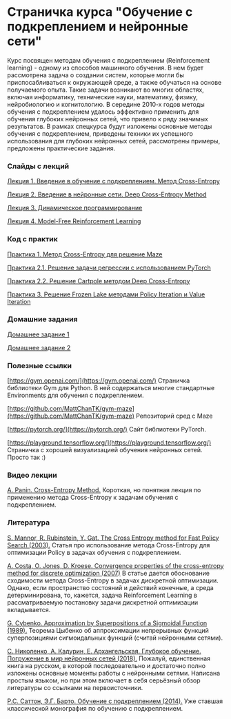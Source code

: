 # Страничка курса "Обучение с подкреплением и нейронные сети"

Курс посвящен методам обучения с подкреплением (Reinforcement learning) - одному из способов машинного обучения. В нем будет рассмотрена задача о создании систем, которые могли бы приспосабливаться к окружающей среде, а также обучаться на основе получаемого опыта. Такие задачи возникают во многих областях, включая информатику, технические науки, математику, физику, нейробиологию и когнитологию. В середине 2010-х годов методы обучения с подкреплением удалось эффективно применить для обучения глубоких нейронных сетей, что привело к ряду значимых результатов. В рамках спецкурса будут изложены основные методы обучения с подкреплением, приведены техники их успешного использования для глубоких нейронных сетей, рассмотрены примеры, предложены практические задания.

### Слайды с лекций

[Лекция 1. Введение в обучение с подкреплением. Метод Cross-Entropy](https://github.com/imm-rl-lab/UrFU_course/blob/master/Slides/Lecture_1.pdf)

[Лекция 2. Введение в нейронные сети. Deep Cross-Entropy Method](https://github.com/imm-rl-lab/UrFU_course/blob/master/Slides/Lecture_2.pdf)

[Лекция 3. Динамическое программирование](https://github.com/imm-rl-lab/UrFU_course/blob/master/Slides/Lecture_3.pdf)

[Лекция 4. Model-Free Reinforcement Learning](https://github.com/imm-rl-lab/UrFU_course/blob/master/Slides/Lecture_4.pdf)

### Код с практик

[Практика 1. Метод Cross-Entropy для решение Maze](https://github.com/imm-rl-lab/UrFU_course/blob/master/Coding/Practice_1.py)

[Практика 2.1. Решение задачи регрессии с использованием PyTorch](https://github.com/imm-rl-lab/UrFU_course/blob/master/Coding/Practice-2_Problem-1.py)

[Практика 2.2. Решение Cartpole методом Deep Cross-Entropy](https://github.com/imm-rl-lab/UrFU_course/blob/master/Coding/Practice-2_Problem-2.py)

[Практика 3. Решение Frozen Lake методами Policy Iteration и Value Iteration](https://github.com/imm-rl-lab/UrFU_course/blob/master/Coding/Practice-3.py)

### Домашние задания
[Домашнее задание 1](https://github.com/imm-rl-lab/UrFU_course/blob/master/Homework/Homework_1.pdf)

[Домашнее задание 2](https://github.com/imm-rl-lab/UrFU_course/blob/master/Homework/Homework_2.pdf)

### Полезные ссылки

[https://gym.openai.com/](https://gym.openai.com/) Страничка библиотеки Gym для Python. В ней содержаться многие стандартные Environments для обучения с подкреплением.

[https://github.com/MattChanTK/gym-maze](https://github.com/MattChanTK/gym-maze) Репозиторий сред c Maze

[https://pytorch.org/](https://pytorch.org/) Сайт библиотеки PyTorch.

[https://playground.tensorflow.org/](https://playground.tensorflow.org/) Страничка с хорошей визуализацией обучения нейронных сетей. Просто так :)

### Видео лекции

[A. Panin. Cross-Entropy Method.](https://ru.coursera.org/lecture/practical-rl/crossentropy-method-TAT8g) Короткая, но понятная лекция по применению метода Cross-Entropy к задачам обучения с подкреплением.

### Литература

[S. Mannor, R. Rubinstein, Y. Gat. The Cross Entropy method for Fast Policy Search (2003).](https://www.aaai.org/Papers/ICML/2003/ICML03-068.pdf) Статья про использование метода Cross-Entropy для оптимизации Policy в задачах обучения с подкреплением.

[A. Costa, O. Jones, D. Kroese. Convergence properties of the cross-entropy method for discrete optimization (2007)](http://citeseerx.ist.psu.edu/viewdoc/download?doi=10.1.1.399.4581&rep=rep1&type=pdf) В статье дается обоснование сходимости метода Cross-Entropy в задачах дискретной оптимизации. Однако, если пространство состояний и действий конечные, а среда детерминирована, то, кажется, задача Reinforcement Learning в рассматриваемую постановку задачи дискретной оптимизации вкладывается.

[G. Cybenko. Approximation by Superpositions of a Sigmoidal Function (1989).](https://pdfs.semanticscholar.org/05ce/b32839c26c8d2cb38d5529cf7720a68c3fab.pdf) Теорема Цыбенко об аппроксимации непрерывных функций суперпозициями сигмоидальных функций (считай нейронными сетями).

[C. Николенко, А. Кадурин, Е. Архангельская. Глубокое обучение. Погружение в мир нейронных сетей (2018).](https://cloud.mail.ru/public/AaZw/UM3d856gy) Пожалуй, единственная книга на русском, в которой последовательно и достаточно полно изложены основные моменты работы с нейронными сетями. Написана простым языком, но при этом включает в себя серьёзный обзор литературы со ссылками на первоисточники. 

[Р.С. Саттон, Э.Г. Барто. Обучение с подкреплением (2014).](https://nashol.com/2017091096341/obuchenie-s-podkrepleniem-satton-r-s-barto-e-g-2014.html) Уже ставшая классической монография по обучению с подкреплением.
